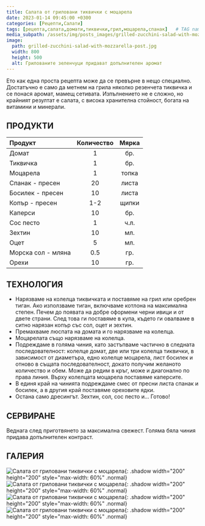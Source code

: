 ```yaml
---
title: Салата от гриловани тиквички с моцарела
date: 2023-01-14 09:45:00 +0300
categories: [Рецепти,Салати]
tags: [рецепта,салата,домати,тиквички,грил,моцарела,спанак]   # TAG names should always be lowercase
media_subpath: /assets/img/posts_images/grilled-zucchini-salad-with-mozzarella/
image:
  path: grilled-zucchini-salad-with-mozzarella-post.jpg
  width: 800
  height: 500
  alt: Грилованите зеленчуци придават допълнителен аромат
---
```


Ето как една проста рецепта може да се превърне в нещо специално. Достатъчно е само да метнем на грила няколко резенчета тиквичка и се понася аромат, мамещ сетивата. Изпълнението не е сложно, но крайният резултат е салата, с висока хранителна стойност, богата на витамини и минерали.

## **ПРОДУКТИ**

| Продукт                    |Количество  |Мярка   |
|:---------------------------|:----------:|:------:|
|Домат                       |1           |бр.     |
|Тиквичка                    |1           |бр.     |
|Моцарела                    |1           |топка   |
|Спанак - пресен             |20          |листа   |
|Босилек - пресен            |10          |листа   |
|Копър - пресен              |1-2         |щипки   |
|Каперси                     |10          |бр.     |
|Сос песто                   |1           |ч.л.    |
|Зехтин                      |10          |мл.     |
|Оцет                        |5           |мл.     |
|Морска сол - мляна          |0.5         |гр.     |
|Орехи                       |10          |гр.     |

## **ТЕХНОЛОГИЯ**

- Нарязваме на колелца тиквичката и поставяме на грил или оребрен тиган. Ако използваме тиган, включваме котлона на максимална степен. Печем до появата на добре оформени черни ивици и от двете страни. След това ги поставяме в купа, където ги овалваме в ситно нарязан копър със сол, оцет и зехтин.
- Премахваме люспата на домата и го нарязваме на колелца.
- Моцарелата също нарязваме на колелца.
- Подреждаме в голяма чиния, като застъпваме частично в следната последователност: колелце домат, две или три колелца тиквички, в зависимост от диаметъра, едно колелце моцарела, лист босилек и отново в същата последователност, докато получим желаното количество и обем. Може да редим в кръг, може и диагонално по права линия. Върху колелцата моцарела поставяме каперсите.
- В единя край на чинията подреждаме смес от пресни листа спанак и босилек, а в другия край поставяме ореховите ядки.
- Остана само дресингът. Зехтин, сол, сос песто и... Готово!

## **СЕРВИРАНЕ**

Веднага след приготвянето за максимална свежест. Голяма бяла чиния придава допълнителен контраст.

## **ГАЛЕРИЯ**

![Салата от гриловани тиквички с моцарела](grilled-zucchini-salad-with-mozzarella-01.jpg){: .shadow width="200" height="200" style="max-width: 60%" .normal}
![Салата от гриловани тиквички с моцарела](grilled-zucchini-salad-with-mozzarella-02.jpg){: .shadow width="200" height="200" style="max-width: 60%" .normal}
![Салата от гриловани тиквички с моцарела](grilled-zucchini-salad-with-mozzarella-03.jpg){: .shadow width="200" height="200" style="max-width: 60%" .normal}
![Салата от гриловани тиквички с моцарела](grilled-zucchini-salad-with-mozzarella-04.jpg){: .shadow width="200" height="200" style="max-width: 60%" .normal}